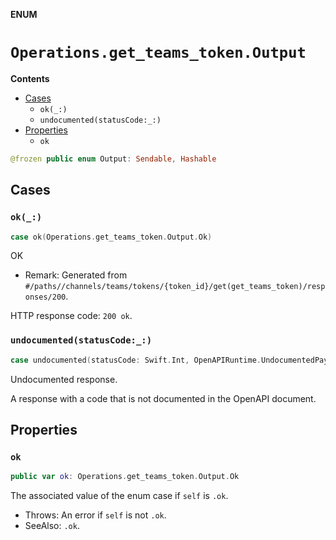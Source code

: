 **ENUM**

# `Operations.get_teams_token.Output`

**Contents**

- [Cases](#cases)
  - `ok(_:)`
  - `undocumented(statusCode:_:)`
- [Properties](#properties)
  - `ok`

```swift
@frozen public enum Output: Sendable, Hashable
```

## Cases
### `ok(_:)`

```swift
case ok(Operations.get_teams_token.Output.Ok)
```

OK

- Remark: Generated from `#/paths//channels/teams/tokens/{token_id}/get(get_teams_token)/responses/200`.

HTTP response code: `200 ok`.

### `undocumented(statusCode:_:)`

```swift
case undocumented(statusCode: Swift.Int, OpenAPIRuntime.UndocumentedPayload)
```

Undocumented response.

A response with a code that is not documented in the OpenAPI document.

## Properties
### `ok`

```swift
public var ok: Operations.get_teams_token.Output.Ok
```

The associated value of the enum case if `self` is `.ok`.

- Throws: An error if `self` is not `.ok`.
- SeeAlso: `.ok`.
